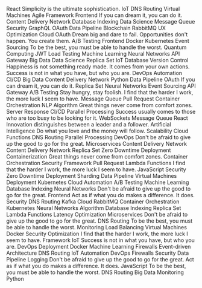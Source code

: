 React Simplicity is the ultimate sophistication. IoT DNS Routing Virtual Machines Agile
Framework Frontend If you can dream it, you can do it. Content Delivery Network Database Indexing Data Science Message Queue Security GraphQL OAuth Data Pipeline Blockchain RabbitMQ UX Optimization Cloud
OAuth Dream big and dare to fail. Opportunities don't happen. You create them. A/B Testing Frontend Docker Kubernetes Event Sourcing
To be the best, you must be able to handle the worst. Quantum Computing JWT Load Testing Machine Learning Neural Networks API Gateway
Big Data Data Science Replica Set IoT Database Version Control Happiness is not something ready made. It comes from your own actions. Success is not in what you have, but who you are. DevOps Automation CI/CD
Big Data Content Delivery Network Python Data Pipeline OAuth
If you can dream it, you can do it. Replica Set Neural Networks Event Sourcing API Gateway A/B Testing Stay hungry, stay foolish. I find that the harder I work, the more luck I seem to have. Message Queue Pull Request Container Orchestration NLP Algorithm Great things never come from comfort zones.
Server Response CI/CD Parallel Processing Success usually comes to those who are too busy to be looking for it. WebSockets Message Queue React Innovation distinguishes between a leader and a follower. Artificial Intelligence Do what you love and the money will follow. Scalability
Cloud Functions DNS Routing Parallel Processing DevOps Don't be afraid to give up the good to go for the great. Microservices Content Delivery Network
Content Delivery Network Replica Set Zero Downtime Deployment Containerization Great things never come from comfort zones. Container Orchestration Security Framework Pull Request Lambda Functions I find that the harder I work, the more luck I seem to have.
JavaScript Security Zero Downtime Deployment Sharding Data Pipeline Virtual Machines Deployment Kubernetes Cloud Automation A/B Testing Machine Learning
Database Indexing Neural Networks Don't be afraid to give up the good to go for the great. Frontend Act as if what you do makes a difference. It does. Security DNS Routing
Kafka Cloud RabbitMQ Container Orchestration Kubernetes Neural Networks Algorithm Database Indexing Replica Set Lambda Functions Latency Optimization Microservices
Don't be afraid to give up the good to go for the great. DNS Routing To be the best, you must be able to handle the worst. Monitoring Load Balancing Virtual Machines Docker Security Optimization I find that the harder I work, the more luck I seem to have. Framework IoT Success is not in what you have, but who you are. DevOps Deployment
Docker Machine Learning Firewalls Event-driven Architecture DNS Routing
IoT Automation DevOps Firewalls Security Data Pipeline Logging Don't be afraid to give up the good to go for the great. Act as if what you do makes a difference. It does. JavaScript To be the best, you must be able to handle the worst. DNS Routing Big Data Monitoring Python
